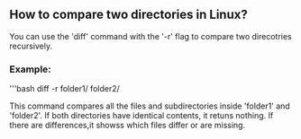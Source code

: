 ## How to compare two directories in Linux?

You can use the 'diff' command with the '-r' flag to compare two direcotries recursively.



### Example:
'''bash
diff -r folder1/ folder2/

This command compares all the files and subdirectories inside 'folder1' and 'folder2'.
If both directories have identical contents, it retuns nothing.
If there are differences,it showss which files differ or are missing.
